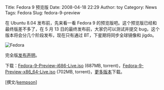Title: Fedora 9 预览版
Date: 2008-04-18 22:29
Author: toy
Category: News
Tags: Fedora
Slug: fedora-9-preview

在 Ubuntu 8.04 发布前，先来看一看 Fedora 9
的预览版吧。这个预览版已经和最终版差不多了，在 5 月 13
日的最终发布前，大家仍可以测试并提交
bug，这个版本将会分几个阶段发布，现在只有通过 BT，下星期将同步全球镜像和
jigdo。

![Fedora](http://i.linuxtoy.org/i/2008/03/fedora9.png)

完全版[发布声明](https://www.redhat.com/archives/fedora-announce-list/2008-April/msg00010.html)。

下载：[Fedora-9-Preview-i686-Live.iso](http://torrent.fedoraproject.org/torrents/Fedora-9-Preview-i686-Live.torrent)
(687MB,
torrent)，[Fedora-9-Preview-x86\_64-Live.iso](http://torrent.fedoraproject.org/torrents/Fedora-9-Preview-x86_64-Live.torrent)
(702MB, torrent)，[更多版本](http://torrent.fedoraproject.org/)下载。

[撰文/[kempson](http://blog.irain.org/)]
